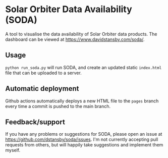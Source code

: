Solar Orbiter Data Availability (SODA)
======================================

A tool to visualise the data availability of Solar Orbiter data products.
The dashboard can be viewed at https://www.davidstansby.com/soda/.

Usage
-----

`python run_soda.py` will run SODA, and create an updated static `index.html` file that can be uploaded to a server.

Automatic deployment
--------------------
Github actions automatically deploys a new HTML file to the `pages` branch
every time a commit is pushed to the main branch.

Feedback/support
----------------
If you have any problems or suggestions for SODA, please open an issue at https://github.com/dstansby/soda/issues.
I'm not currently accepting pull requests from others, but will happily take suggestions and implement them myself.
